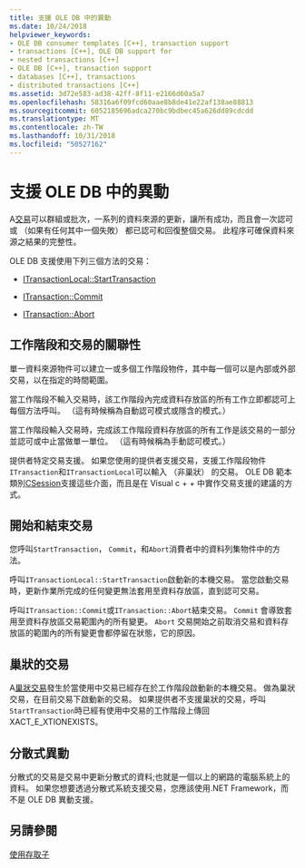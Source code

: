 ```yaml
---
title: 支援 OLE DB 中的異動
ms.date: 10/24/2018
helpviewer_keywords:
- OLE DB consumer templates [C++], transaction support
- transactions [C++], OLE DB support for
- nested transactions [C++]
- OLE DB [C++], transaction support
- databases [C++], transactions
- distributed transactions [C++]
ms.assetid: 3d72e583-ad38-42ff-8f11-e2166d60a5a7
ms.openlocfilehash: 58316a6f09fcd60aae8b8de41e22af138ae88813
ms.sourcegitcommit: 6052185696adca270bc9bdbec45a626dd89cdcdd
ms.translationtype: MT
ms.contentlocale: zh-TW
ms.lasthandoff: 10/31/2018
ms.locfileid: "50527162"
---
```

# <a name="supporting-transactions-in-ole-db"></a>支援 OLE DB 中的異動

A[交易](../../data/transactions-mfc-data-access.md)可以群組或批次，一系列的資料來源的更新，讓所有成功，而且會一次認可或 （如果有任何其中一個失敗） 都已認可和回復整個交易。 此程序可確保資料來源之結果的完整性。

OLE DB 支援使用下列三個方法的交易：

- [ITransactionLocal::StartTransaction](/previous-versions/windows/desktop/ms709786)

- [ITransaction::Commit](/previous-versions/windows/desktop/ms713008)

- [ITransaction::Abort](/previous-versions/windows/desktop/ms709833)

## <a name="relationship-of-sessions-and-transactions"></a>工作階段和交易的關聯性

單一資料來源物件可以建立一或多個工作階段物件，其中每一個可以是內部或外部交易，以在指定的時間範圍。

當工作階段不輸入交易時，該工作階段內完成資料存放區的所有工作立即都認可上每個方法呼叫。 （這有時候稱為自動認可模式或隱含的模式。）

當工作階段輸入交易時，完成該工作階段資料存放區的所有工作是該交易的一部分並認可或中止當做單一單位。 （這有時候稱為手動認可模式。）

提供者特定交易支援。 如果您使用的提供者支援交易，支援工作階段物件`ITransaction`和`ITransactionLocal`可以輸入 （非巢狀） 的交易。 OLE DB 範本類別[CSession](../../data/oledb/csession-class.md)支援這些介面，而且是在 Visual c + + 中實作交易支援的建議的方式。

## <a name="starting-and-ending-the-transaction"></a>開始和結束交易

您呼叫`StartTransaction`， `Commit`，和`Abort`消費者中的資料列集物件中的方法。

呼叫`ITransactionLocal::StartTransaction`啟動新的本機交易。 當您啟動交易時，更新作業所完成的任何變更無法套用至資料存放區，直到認可交易。

呼叫`ITransaction::Commit`或`ITransaction::Abort`結束交易。 `Commit` 會導致套用至資料存放區交易範圍內的所有變更。 `Abort` 交易開始之前取消交易和資料存放區的範圍內的所有變更會都停留在狀態，它的原因。

## <a name="nested-transactions"></a>巢狀的交易

A[巢狀交易](/previous-versions/windows/desktop/ms716985)發生於當使用中交易已經存在於工作階段啟動新的本機交易。 做為巢狀交易，在目前交易下啟動新的交易。 如果提供者不支援巢狀的交易，呼叫`StartTransaction`時已經有使用中交易的工作階段上傳回 XACT_E_XTIONEXISTS。

## <a name="distributed-transactions"></a>分散式異動

分散式的交易是交易中更新分散式的資料;也就是一個以上的網路的電腦系統上的資料。 如果您想要透過分散式系統支援交易，您應該使用.NET Framework，而不是 OLE DB 異動支援。

## <a name="see-also"></a>另請參閱

[使用存取子](../../data/oledb/using-accessors.md)